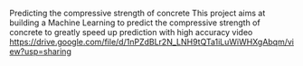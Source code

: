 Predicting the compressive strength of concrete This project aims at building a Machine Learning to predict the compressive strength of concrete to greatly speed up prediction with high accuracy video
https://drive.google.com/file/d/1nPZdBLr2N_LNH9tQTa1iLuWiWHXgAbqm/view?usp=sharing
